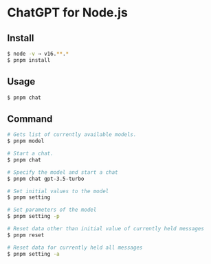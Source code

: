 # ChatGPT for Node.js

## Install

```sh
$ node -v → v16.**.*
$ pnpm install
```

## Usage

```sh
$ pnpm chat
```

## Command

```sh
# Gets list of currently available models.
$ pnpm model

# Start a chat.
$ pnpm chat

# Specify the model and start a chat
$ pnpm chat gpt-3.5-turbo

# Set initial values ​​to the model
$ pnpm setting

# Set parameters of the model
$ pnpm setting -p

# Reset data other than initial value of currently held messages
$ pnpm reset

# Reset data for currently held all messages
$ pnpm setting -a
```
